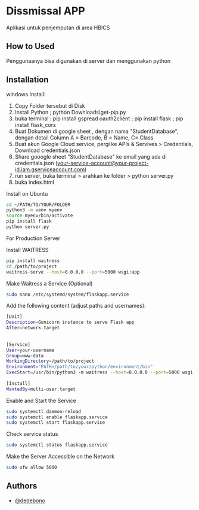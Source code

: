 
# Dissmissal APP

Aplikasi untuk penjemputan di area HBICS


## How to Used

Penggunaanya bisa digunakan di server dan menggunakan python
## Installation

windows Install:

1. Copy Folder tersebut di Disk
2. Install Python ; python Downloads\get-pip.py
3. buka terminal : pip install gspread oauth2client ; pip install flask ; pip install flask_cors
4. Buat Dokumen di google sheet , dengan nama "StudentDatabase", dengan detail Column A = Barcode, B = Name, C= Class
5. Buat akun Google Cloud service, pergi ke APIs & Servives > Credentials, Download credentials.json
6. Share gooogle sheet "StudentDatabase" ke email yang ada di credentials.json (your-service-account@your-project-id.iam.gserviceaccount.com)
7. run server, buka terminal > arahkan ke folder > python server.py
8. buka index.html

Install on Ubuntu

```bash
cd ~/PATH/TO/YOUR/FOLDER
python3 -m venv myenv
source myenv/bin/activate
pip install flask
python server.py
```
For Production Server

Install WAITRESS

```bash
pip install waitress
cd /path/to/project
waitress-serve --host=0.0.0.0 --port=5000 wsgi:app
```

Make Waitress a Service (Optional)

```bash
sudo nano /etc/systemd/system/flaskapp.service
```
Add the following content (adjust paths and usernames):

```bash
[Unit]
Description=Gunicorn instance to serve Flask app
After=network.target
 
 
[Service]
User=your-username
Group=www-data
WorkingDirectory=/path/to/project
Environment="PATH=/path/to/your/python/environment/bin"
ExecStart=/usr/bin/python3 -m waitress --host=0.0.0.0 --port=5000 wsgi:app
 
[Install]
WantedBy=multi-user.target
```
Enable and Start the Service

```bash
sudo systemctl daemon-reload
sudo systemctl enable flaskapp.service
sudo systemctl start flaskapp.service
```
Check service status

```bash
sudo systemctl status flaskapp.service
```

Make the Server Accessible on the Network

```bash
sudo ufw allow 5000
```
## Authors

- [@dedebono](https://www.github.com/dedebono)

